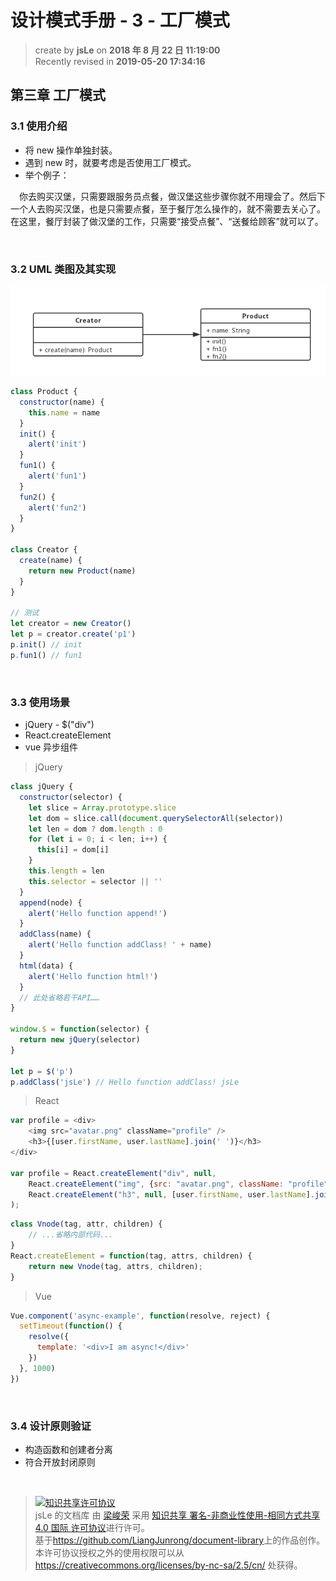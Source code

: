 # 设计模式手册 - 3 - 工厂模式

> create by **jsLe** on **2018 年 8 月 22 日 11:19:00**  
> Recently revised in **2019-05-20 17:34:16**

## 第三章 工厂模式

### 3.1 使用介绍

- 将 new 操作单独封装。
- 遇到 new 时，就要考虑是否使用工厂模式。
- 举个例子：

&emsp;你去购买汉堡，只需要跟服务员点餐，做汉堡这些步骤你就不用理会了。然后下一个人去购买汉堡，也是只需要点餐，至于餐厅怎么操作的，就不需要去关心了。在这里，餐厅封装了做汉堡的工作，只需要“接受点餐”、“送餐给顾客”就可以了。

<br>

### 3.2 UML 类图及其实现

![图](../../public-repertory/img/js-design-pattern-chapter3-1.png)

```js
class Product {
  constructor(name) {
    this.name = name
  }
  init() {
    alert('init')
  }
  fun1() {
    alert('fun1')
  }
  fun2() {
    alert('fun2')
  }
}

class Creator {
  create(name) {
    return new Product(name)
  }
}

// 测试
let creator = new Creator()
let p = creator.create('p1')
p.init() // init
p.fun1() // fun1
```

<br>

### 3.3 使用场景

- jQuery - \$("div")
- React.createElement
- vue 异步组件

> jQuery

```js
class jQuery {
  constructor(selector) {
    let slice = Array.prototype.slice
    let dom = slice.call(document.querySelectorAll(selector))
    let len = dom ? dom.length : 0
    for (let i = 0; i < len; i++) {
      this[i] = dom[i]
    }
    this.length = len
    this.selector = selector || ''
  }
  append(node) {
    alert('Hello function append!')
  }
  addClass(name) {
    alert('Hello function addClass! ' + name)
  }
  html(data) {
    alert('Hello function html!')
  }
  // 此处省略若干API……
}

window.$ = function(selector) {
  return new jQuery(selector)
}

let p = $('p')
p.addClass('jsLe') // Hello function addClass! jsLe
```

> React

```js
var profile = <div>
    <img src="avatar.png" className="profile" />
    <h3>{[user.firstName, user.lastName].join(' ')}</h3>
</div>

var profile = React.createElement("div", null,
    React.createElement("img", {src: "avatar.png", className: "profile"}),
    React.createElement("h3", null, [user.firstName, user.lastName].join(" "));
);
```

```js
class Vnode(tag, attr, children) {
    // ...省略内部代码...
}
React.createElement = function(tag, attrs, children) {
    return new Vnode(tag, attrs, children);
}
```

> Vue

```js
Vue.component('async-example', function(resolve, reject) {
  setTimeout(function() {
    resolve({
      template: '<div>I am async!</div>'
    })
  }, 1000)
})
```

<br>

### 3.4 设计原则验证

- 构造函数和创建者分离
- 符合开放封闭原则

<br>

> <a rel="license" href="http://creativecommons.org/licenses/by-nc-sa/4.0/"><img alt="知识共享许可协议" style="border-width:0" src="https://i.creativecommons.org/l/by-nc-sa/4.0/88x31.png" /></a><br /><span xmlns:dct="http://purl.org/dc/terms/" property="dct:title">jsLe 的文档库</span> 由 <a xmlns:cc="http://creativecommons.org/ns#" href="https://github.com/LiangJunrong/document-library" property="cc:attributionName" rel="cc:attributionURL">梁峻荣</a> 采用 <a rel="license" href="http://creativecommons.org/licenses/by-nc-sa/4.0/">知识共享 署名-非商业性使用-相同方式共享 4.0 国际 许可协议</a>进行许可。<br />基于<a xmlns:dct="http://purl.org/dc/terms/" href="https://github.com/LiangJunrong/document-library" rel="dct:source">https://github.com/LiangJunrong/document-library</a>上的作品创作。<br />本许可协议授权之外的使用权限可以从 <a xmlns:cc="http://creativecommons.org/ns#" href="https://creativecommons.org/licenses/by-nc-sa/2.5/cn/" rel="cc:morePermissions">https://creativecommons.org/licenses/by-nc-sa/2.5/cn/</a> 处获得。
